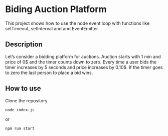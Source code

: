 # Biding Auction Platform

This project shows how to use the node event loop with functions like setTimeout, setInterval and and EventEmitter

## Description

Let’s consider a bidding platform for auctions. Auction starts with 1 min and price of 0$  and the timer counts down to zero.  Every time a user bids the timer increases by 5 seconds and price increases by 0.10$. If the timer goes to zero the last person to place a bid wins.

## How to use

Clone the repository

```bash
node index.js
```

or 

```bash
npm run start
```
